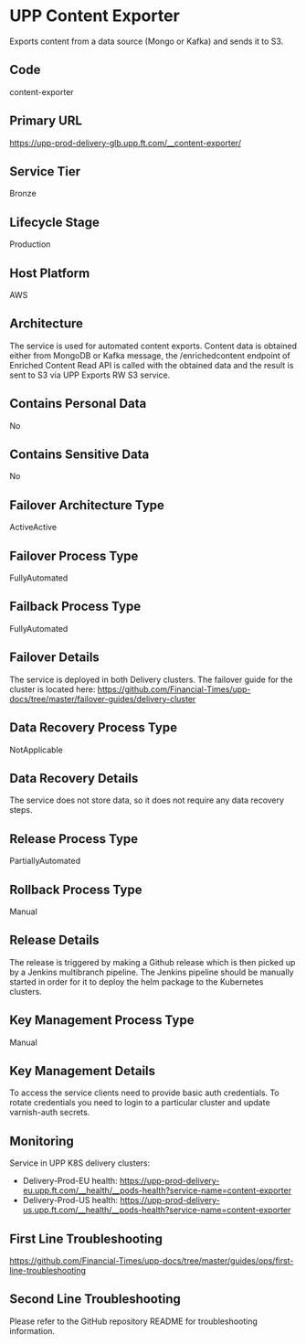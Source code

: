 <!--
    Written in the format prescribed by https://github.com/Financial-Times/runbook.md.
    Any future edits should abide by this format.
-->
# UPP Content Exporter

Exports content from a data source (Mongo or Kafka) and sends it to S3.

## Code

content-exporter

## Primary URL

https://upp-prod-delivery-glb.upp.ft.com/__content-exporter/

## Service Tier

Bronze

## Lifecycle Stage

Production

## Host Platform

AWS

## Architecture

The service is used for automated content exports. Content data is obtained either from MongoDB or Kafka message, the /enrichedcontent endpoint of Enriched Content Read API is called with the obtained data and the result is sent to S3 via UPP Exports RW S3 service.

## Contains Personal Data

No

## Contains Sensitive Data

No

<!-- Placeholder - remove HTML comment markers to activate
## Can Download Personal Data
Choose Yes or No

...or delete this placeholder if not applicable to this system
-->

<!-- Placeholder - remove HTML comment markers to activate
## Can Contact Individuals
Choose Yes or No

...or delete this placeholder if not applicable to this system
-->

## Failover Architecture Type

ActiveActive

## Failover Process Type

FullyAutomated

## Failback Process Type

FullyAutomated

## Failover Details

The service is deployed in both Delivery clusters. The failover guide for the cluster is located here:
<https://github.com/Financial-Times/upp-docs/tree/master/failover-guides/delivery-cluster>

## Data Recovery Process Type

NotApplicable

## Data Recovery Details

The service does not store data, so it does not require any data recovery steps.

## Release Process Type

PartiallyAutomated

## Rollback Process Type

Manual

## Release Details

The release is triggered by making a Github release which is then picked up by a Jenkins multibranch pipeline. The Jenkins pipeline should be manually started in order for it to deploy the helm package to the Kubernetes clusters.

<!-- Placeholder - remove HTML comment markers to activate
## Heroku Pipeline Name
Enter descriptive text satisfying the following:
This is the name of the Heroku pipeline for this system. If you don't have a pipeline, this is the name of the app in Heroku. A pipeline is a group of Heroku apps that share the same codebase where each app in a pipeline represents the different stages in a continuous delivery workflow, i.e. staging, production.

...or delete this placeholder if not applicable to this system
-->

## Key Management Process Type

Manual

## Key Management Details

To access the service clients need to provide basic auth credentials.
To rotate credentials you need to login to a particular cluster and update varnish-auth secrets.

## Monitoring

Service in UPP K8S delivery clusters:

*   Delivery-Prod-EU health: <https://upp-prod-delivery-eu.upp.ft.com/__health/__pods-health?service-name=content-exporter>
*   Delivery-Prod-US health: <https://upp-prod-delivery-us.upp.ft.com/__health/__pods-health?service-name=content-exporter>

## First Line Troubleshooting

<https://github.com/Financial-Times/upp-docs/tree/master/guides/ops/first-line-troubleshooting>

## Second Line Troubleshooting

Please refer to the GitHub repository README for troubleshooting information.